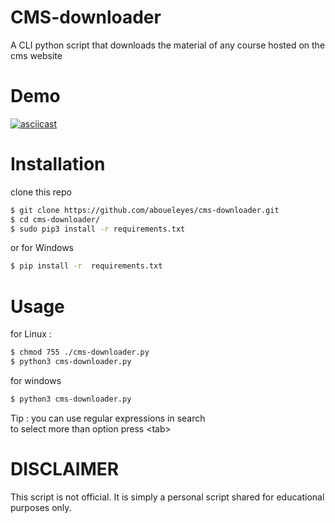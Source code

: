 # CMS-downloader
A CLI python script that downloads the material of any course hosted on the  cms website

# Demo

[![asciicast](https://asciinema.org/a/HMtz6iPZT384PAqnDPiT6TkRz.svg)](https://asciinema.org/a/HMtz6iPZT384PAqnDPiT6TkRz)

# Installation
clone this repo 
```bash
$ git clone https://github.com/aboueleyes/cms-downloader.git
$ cd cms-downloader/
$ sudo pip3 install -r requirements.txt
```
or for Windows 
```bash
$ pip install -r  requirements.txt
```

# Usage
for Linux :
```bash
$ chmod 755 ./cms-downloader.py
$ python3 cms-downloader.py
```
for windows

```bash
$ python3 cms-downloader.py
```
Tip : you can use regular expressions in search </br>
to select more than option press \<tab\>
# DISCLAIMER
This script is not official. It is simply a personal script shared  for educational purposes only. 


